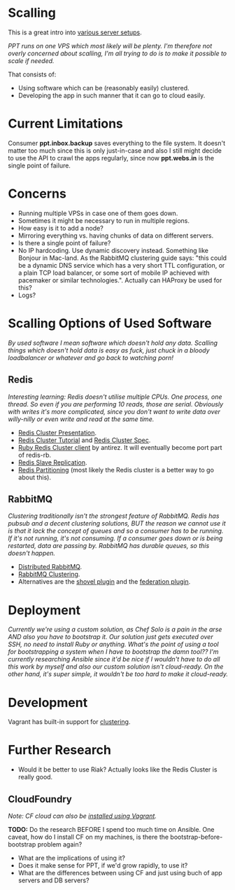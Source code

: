 # Scalling

This is a great intro into [various server setups](https://www.digitalocean.com/community/tutorials/5-common-server-setups-for-your-web-application).

*PPT runs on one VPS which most likely will be plenty. I'm therefore not overly concerned about scalling, I'm all trying to do is to make it possible to scale if needed.*

That consists of:

- Using software which can be (reasonably easily) clustered.
- Developing the app in such manner that it can go to cloud easily.

# Current Limitations

Consumer **ppt.inbox.backup** saves everything to the file system. It doesn't matter too much since this is only just-in-case and also I still might decide to use the API to crawl the apps regularly, since now **ppt.webs.in** is the single point of failure.

# Concerns

- Running multiple VPSs in case one of them goes down.
- Sometimes it might be necessary to run in multiple regions.
- How easy is it to add a node?
- Mirroring everything vs. having chunks of data on different servers.
- Is there a single point of failure?
- No IP hardcoding. Use dynamic discovery instead. Something like Bonjour in Mac-land. As the RabbitMQ clustering guide says: "this could be a dynamic DNS service which has a very short TTL configuration, or a plain TCP load balancer, or some sort of mobile IP achieved with pacemaker or similar technologies.". Actually can HAProxy be used for this?
- Logs?

# Scalling Options of Used Software

*By used software I mean software which doesn't hold any data. Scalling things which doesn't hold data is easy as fuck, just chuck in a bloody loadbalancer or whatever and go back to watching porn!*

## Redis

*Interesting learning: Redis doesn't utilise multiple CPUs. One process, one thread. So even if you are performing 10 reads, those are serial. Obviously with writes it's more complicated, since you don't want to write data over willy-nilly or even write and read at the same time.*

- [Redis Cluster Presentation](http://redis.io/presentation/Redis_Cluster.pdf).
- [Redis Cluster Tutorial](http://redis.io/topics/cluster-tutorial) and [Redis Cluster Spec](http://redis.io/topics/cluster-spec).
- [Ruby Redis Cluster client](https://github.com/antirez/redis-rb-cluster) by antirez. It will eventually become port part of redis-rb.
- [Redis Slave Replication](http://redis.io/topics/replication).
- [Redis Partitioning](http://redis.io/topics/partitioning) (most likely the Redis cluster is a better way to go about this).

## RabbitMQ

*Clustering traditionally isn't the strongest feature of RabbitMQ. Redis has pubsub and a decent clustering solutions, BUT the reason we cannot use it is that it lack the concept of queues and so a consumer has to be running. If it's not running, it's not consuming. If a consumer goes down or is being restarted, data are passing by. RabbitMQ has durable queues, so this doesn't happen.*

- [Distributed RabbitMQ](https://www.rabbitmq.com/distributed.html).
- [RabbitMQ Clustering](https://www.rabbitmq.com/clustering.html).
- Alternatives are the [shovel plugin](https://www.rabbitmq.com/shovel.html) and the [federation plugin](https://www.rabbitmq.com/federation.html).

# Deployment

*Currently we're using a custom solution, as Chef Solo is a pain in the arse AND also you have to bootstrap it. Our solution just gets executed over SSH, no need to install Ruby or anything. What's the point of using a tool for bootstrapping a system when I have to bootstrap the damn tool?? I'm currently researching Ansible since it'd be nice if I wouldn't have to do all this work by myself and also our custom solution isn't cloud-ready. On the other hand, it's super simple, it wouldn't be too hard to make it cloud-ready.*

# Development

Vagrant has built-in support for [clustering](http://docs.vagrantup.com/v2/multi-machine/index.html).

# Further Research

- Would it be better to use Riak? Actually looks like the Redis Cluster is really good.

## CloudFoundry

*Note: CF cloud can also be [installed using Vagrant](http://blog.cloudfoundry.org/2013/06/27/installing-cloud-foundry-on-vagrant).*

**TODO:** Do the research BEFORE I spend too much time on Ansible. One caveat, how do I install CF on my machines, is there the bootstrap-before-bootstrap problem again?

- What are the implications of using it?
- Does it make sense for PPT, if we'd grow rapidly, to use it?
- What are the differences between using CF and just using buch of app servers and DB servers?
